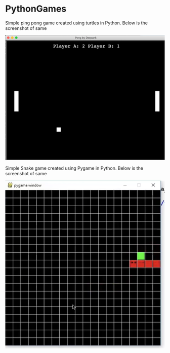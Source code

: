 # PythonGames

Simple ping pong game created using turtles in Python. Below is the screenshot of same


![Game Demo](https://github.com/Deepankkhurana/PythonGames/blob/master/pingpong.png)

Simple Snake game created using Pygame in Python. Below is the screenshot of same

![Snake Game](https://github.com/Deepankkhurana/PythonGames/blob/master/Screen%20Shot%202019-11-28%20at%208.54.10%20PM.png)
